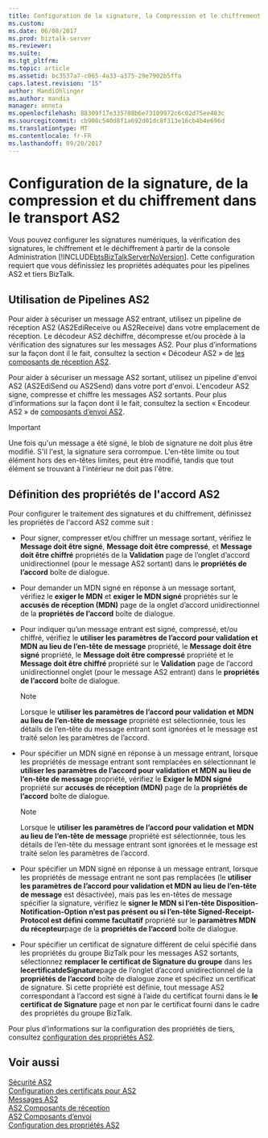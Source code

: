 ```yaml
---
title: Configuration de la signature, la Compression et le chiffrement dans le Transport AS2 | Documents Microsoft
ms.custom: 
ms.date: 06/08/2017
ms.prod: biztalk-server
ms.reviewer: 
ms.suite: 
ms.tgt_pltfrm: 
ms.topic: article
ms.assetid: bc3537a7-c065-4a33-a375-29e7902b5ffa
caps.latest.revision: "15"
author: MandiOhlinger
ms.author: mandia
manager: anneta
ms.openlocfilehash: 88309f17e335708b6e73109972c6c02d75ee483c
ms.sourcegitcommit: cb908c540d8f1a692d01dc8f313e16cb4b4e696d
ms.translationtype: MT
ms.contentlocale: fr-FR
ms.lasthandoff: 09/20/2017
---
```

# <a name="configuring-signing-compression-and-encryption-in-as2-transport"></a>Configuration de la signature, de la compression et du chiffrement dans le transport AS2
Vous pouvez configurer les signatures numériques, la vérification des signatures, le chiffrement et le déchiffrement à partir de la console Administration [!INCLUDE[btsBizTalkServerNoVersion](../includes/btsbiztalkservernoversion-md.md)]. Cette configuration requiert que vous définissiez les propriétés adéquates pour les pipelines AS2 et tiers BizTalk.  
  
## <a name="using-as2-pipelines"></a>Utilisation de Pipelines AS2  
 Pour aider à sécuriser un message AS2 entrant, utilisez un pipeline de réception AS2 (AS2EdiReceive ou AS2Receive) dans votre emplacement de réception. Le décodeur AS2 déchiffre, décompresse et/ou procède à la vérification des signatures sur les messages AS2. Pour plus d’informations sur la façon dont il le fait, consultez la section « Décodeur AS2 » de [les composants de réception AS2](../core/as2-receive-components.md).  
  
 Pour aider à sécuriser un message AS2 sortant, utilisez un pipeline d'envoi AS2 (AS2EdiSend ou AS2Send) dans votre port d'envoi. L'encodeur AS2 signe, compresse et chiffre les messages AS2 sortants. Pour plus d’informations sur la façon dont il le fait, consultez la section « Encodeur AS2 » de [composants d’envoi AS2](../core/as2-send-components.md).  
  
> [!IMPORTANT]
>  Une fois qu'un message a été signé, le blob de signature ne doit plus être modifié. S'il l'est, la signature sera corrompue. L'en-tête limite ou tout élément hors des en-têtes limites, peut être modifié, tandis que tout élément se trouvant à l'intérieur ne doit pas l'être.  
  
## <a name="setting-as2-agreement-properties"></a>Définition des propriétés de l'accord AS2  
 Pour configurer le traitement des signatures et du chiffrement, définissez les propriétés de l'accord AS2 comme suit :  
  
-   Pour signer, compresser et/ou chiffrer un message sortant, vérifiez le **Message doit être signé**, **Message doit être compressé**, et **Message doit être chiffré** propriétés de la **Validation** page de l’onglet d’accord unidirectionnel (pour le message AS2 sortant) dans le **propriétés de l’accord** boîte de dialogue.  
  
-   Pour demander un MDN signé en réponse à un message sortant, vérifiez le **exiger le MDN** et **exiger le MDN signé** propriétés sur le **accusés de réception (MDN)** page de la onglet d’accord unidirectionnel de la **propriétés de l’accord** boîte de dialogue.  
  
-   Pour indiquer qu’un message entrant est signé, compressé, et/ou chiffré, vérifiez le **utiliser les paramètres de l’accord pour validation et MDN au lieu de l’en-tête de message** propriété, le **Message doit être signé** propriété, le **Message doit être compressé** propriété et le **Message doit être chiffré** propriété sur le **Validation** page de l’accord unidirectionnel onglet (pour le message AS2 entrant) dans le **propriétés de l’accord** boîte de dialogue.  
  
    > [!NOTE]
    >  Lorsque le **utiliser les paramètres de l’accord pour validation et MDN au lieu de l’en-tête de message** propriété est sélectionnée, tous les détails de l’en-tête du message entrant sont ignorées et le message est traité selon les paramètres de l’accord.  
  
-   Pour spécifier un MDN signé en réponse à un message entrant, lorsque les propriétés de message entrant sont remplacées en sélectionnant le **utiliser les paramètres de l’accord pour validation et MDN au lieu de l’en-tête de message** propriété, vérifiez le **Exiger le MDN signé** propriété sur **accusés de réception (MDN)** page de la **propriétés de l’accord** boîte de dialogue.  
  
    > [!NOTE]
    >  Lorsque le **utiliser les paramètres de l’accord pour validation et MDN au lieu de l’en-tête de message** propriété est sélectionnée, tous les détails de l’en-tête du message entrant sont ignorées et le message est traité selon les paramètres de l’accord.  
  
-   Pour spécifier un MDN signé en réponse à un message entrant, lorsque les propriétés de message entrant ne sont pas remplacées (le **utiliser les paramètres de l’accord pour validation et MDN au lieu de l’en-tête de message** est désactivée), mais pas les en-têtes de message spécifier la signature, vérifiez le **signer le MDN si l’en-tête Disposition-Notification-Option n’est pas présent ou si l’en-tête Signed-Receipt-Protocol est défini comme facultatif** propriété sur le **paramètres MDN du récepteur**page de la **propriétés de l’accord** boîte de dialogue.  
  
-   Pour spécifier un certificat de signature différent de celui spécifié dans les propriétés du groupe BizTalk pour les messages AS2 sortants, sélectionnez **remplacer le certificat de Signature du groupe** dans les **lecertificatdeSignature**page de l’onglet d’accord unidirectionnel de la **propriétés de l’accord** boîte de dialogue zone et spécifiez un certificat de signature. Si cette propriété est définie, tout message AS2 correspondant à l’accord est signé à l’aide du certificat fourni dans le **le certificat de Signature** page et non par le certificat fourni dans le cadre des propriétés du groupe BizTalk.  
  
 Pour plus d’informations sur la configuration des propriétés de tiers, consultez [configuration des propriétés AS2](../core/configuring-as2-properties.md).  
  
## <a name="see-also"></a>Voir aussi  
 [Sécurité AS2](../core/as2-security.md)   
 [Configuration des certificats pour AS2](../core/configuring-certificates-for-as2.md)   
 [Messages AS2](../core/as2-messages.md)   
 [AS2 Composants de réception](../core/as2-receive-components.md)   
 [AS2 Composants d’envoi](../core/as2-send-components.md)   
 [Configuration des propriétés AS2](../core/configuring-as2-properties.md)